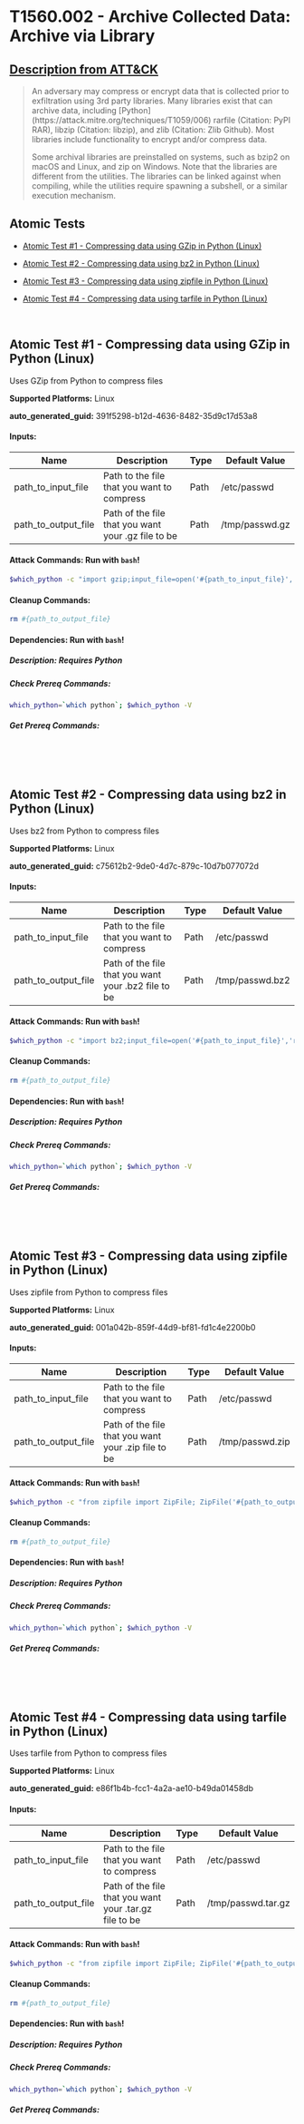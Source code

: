 # T1560.002 - Archive Collected Data: Archive via Library
## [Description from ATT&CK](https://attack.mitre.org/techniques/T1560/002)
<blockquote>An adversary may compress or encrypt data that is collected prior to exfiltration using 3rd party libraries. Many libraries exist that can archive data, including [Python](https://attack.mitre.org/techniques/T1059/006) rarfile (Citation: PyPI RAR), libzip (Citation: libzip), and zlib (Citation: Zlib Github). Most libraries include functionality to encrypt and/or compress data.

Some archival libraries are preinstalled on systems, such as bzip2 on macOS and Linux, and zip on Windows. Note that the libraries are different from the utilities. The libraries can be linked against when compiling, while the utilities require spawning a subshell, or a similar execution mechanism.</blockquote>

## Atomic Tests

- [Atomic Test #1 - Compressing data using GZip in Python (Linux)](#atomic-test-1---compressing-data-using-gzip-in-python-linux)

- [Atomic Test #2 - Compressing data using bz2 in Python (Linux)](#atomic-test-2---compressing-data-using-bz2-in-python-linux)

- [Atomic Test #3 - Compressing data using zipfile in Python (Linux)](#atomic-test-3---compressing-data-using-zipfile-in-python-linux)

- [Atomic Test #4 - Compressing data using tarfile in Python (Linux)](#atomic-test-4---compressing-data-using-tarfile-in-python-linux)


<br/>

## Atomic Test #1 - Compressing data using GZip in Python (Linux)
Uses GZip from Python to compress files

**Supported Platforms:** Linux


**auto_generated_guid:** 391f5298-b12d-4636-8482-35d9c17d53a8





#### Inputs:
| Name | Description | Type | Default Value |
|------|-------------|------|---------------|
| path_to_input_file | Path to the file that you want to compress | Path | /etc/passwd|
| path_to_output_file | Path of the file that you want your .gz file to be | Path | /tmp/passwd.gz|


#### Attack Commands: Run with `bash`! 


```bash
$which_python -c "import gzip;input_file=open('#{path_to_input_file}', 'rb');content=input_file.read();input_file.close();output_file=gzip.GzipFile('#{path_to_output_file}','wb',compresslevel=6);output_file.write(content);output_file.close();"
```

#### Cleanup Commands:
```bash
rm #{path_to_output_file}
```



#### Dependencies:  Run with `bash`!
##### Description: Requires Python
##### Check Prereq Commands:
```bash
which_python=`which python`; $which_python -V
```
##### Get Prereq Commands:
```bash

```




<br/>
<br/>

## Atomic Test #2 - Compressing data using bz2 in Python (Linux)
Uses bz2 from Python to compress files

**Supported Platforms:** Linux


**auto_generated_guid:** c75612b2-9de0-4d7c-879c-10d7b077072d





#### Inputs:
| Name | Description | Type | Default Value |
|------|-------------|------|---------------|
| path_to_input_file | Path to the file that you want to compress | Path | /etc/passwd|
| path_to_output_file | Path of the file that you want your .bz2 file to be | Path | /tmp/passwd.bz2|


#### Attack Commands: Run with `bash`! 


```bash
$which_python -c "import bz2;input_file=open('#{path_to_input_file}','rb');content=input_file.read();input_file.close();bz2content=bz2.compress(content,compresslevel=9);output_file=open('#{path_to_output_file}','w+');output_file.write(bz2content);output_file.close();"
```

#### Cleanup Commands:
```bash
rm #{path_to_output_file}
```



#### Dependencies:  Run with `bash`!
##### Description: Requires Python
##### Check Prereq Commands:
```bash
which_python=`which python`; $which_python -V
```
##### Get Prereq Commands:
```bash

```




<br/>
<br/>

## Atomic Test #3 - Compressing data using zipfile in Python (Linux)
Uses zipfile from Python to compress files

**Supported Platforms:** Linux


**auto_generated_guid:** 001a042b-859f-44d9-bf81-fd1c4e2200b0





#### Inputs:
| Name | Description | Type | Default Value |
|------|-------------|------|---------------|
| path_to_input_file | Path to the file that you want to compress | Path | /etc/passwd|
| path_to_output_file | Path of the file that you want your .zip file to be | Path | /tmp/passwd.zip|


#### Attack Commands: Run with `bash`! 


```bash
$which_python -c "from zipfile import ZipFile; ZipFile('#{path_to_output_file}', mode='w').write('#{path_to_input_file}')"
```

#### Cleanup Commands:
```bash
rm #{path_to_output_file}
```



#### Dependencies:  Run with `bash`!
##### Description: Requires Python
##### Check Prereq Commands:
```bash
which_python=`which python`; $which_python -V
```
##### Get Prereq Commands:
```bash

```




<br/>
<br/>

## Atomic Test #4 - Compressing data using tarfile in Python (Linux)
Uses tarfile from Python to compress files

**Supported Platforms:** Linux


**auto_generated_guid:** e86f1b4b-fcc1-4a2a-ae10-b49da01458db





#### Inputs:
| Name | Description | Type | Default Value |
|------|-------------|------|---------------|
| path_to_input_file | Path to the file that you want to compress | Path | /etc/passwd|
| path_to_output_file | Path of the file that you want your .tar.gz file to be | Path | /tmp/passwd.tar.gz|


#### Attack Commands: Run with `bash`! 


```bash
$which_python -c "from zipfile import ZipFile; ZipFile('#{path_to_output_file}', mode='w').write('#{path_to_input_file}')"
```

#### Cleanup Commands:
```bash
rm #{path_to_output_file}
```



#### Dependencies:  Run with `bash`!
##### Description: Requires Python
##### Check Prereq Commands:
```bash
which_python=`which python`; $which_python -V
```
##### Get Prereq Commands:
```bash

```




<br/>
